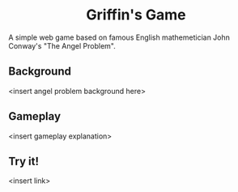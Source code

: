 <h1 align="center">Griffin's Game</h1>

A simple web game based on famous English mathemetician John Conway's "The Angel Problem".

## Background

\<insert angel problem background here\>

## Gameplay

\<insert gameplay explanation\>

## Try it!

\<insert link\>
